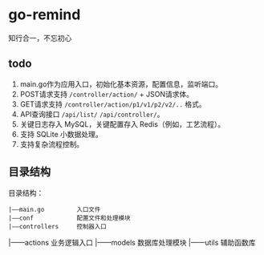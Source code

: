 # go-remind
知行合一，不忘初心

## todo

1. main.go作为应用入口，初始化基本资源，配置信息，监听端口。
2. POST请求支持 `/controller/action/` + JSON请求体。
3. GET请求支持 `/controller/action/p1/v1/p2/v2/..` 格式。
4. API查询接口 `/api/list/` `/api/controller/`。
5. 关键日志存入 MySQL，关键配置存入 Redis（例如，工艺流程）。
6. 支持 SQLite 小数据处理。
7. 支持复杂流程控制。

## 目录结构
目录结构：

	|——main.go         入口文件
	|——conf            配置文件和处理模块
	|——controllers     控制器入口
  |——actions         业务逻辑入口 
	|——models          数据库处理模块
	|——utils           辅助函数库
